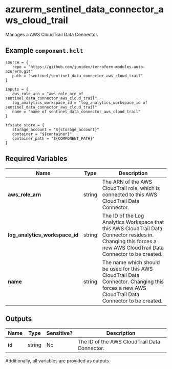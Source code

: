 # azurerm_sentinel_data_connector_aws_cloud_trail

Manages a AWS CloudTrail Data Connector.

## Example `component.hclt`

```hcl
source = {
   repo = "https://github.com/jumidev/terraform-modules-auto-azurerm.git" 
   path = "sentinel/sentinel_data_connector_aws_cloud_trail" 
}

inputs = {
   aws_role_arn = "aws_role_arn of sentinel_data_connector_aws_cloud_trail" 
   log_analytics_workspace_id = "log_analytics_workspace_id of sentinel_data_connector_aws_cloud_trail" 
   name = "name of sentinel_data_connector_aws_cloud_trail" 
}

tfstate_store = {
   storage_account = "${storage_account}" 
   container = "${container}" 
   container_path = "${COMPONENT_PATH}" 
}

```

## Required Variables

| Name | Type |  Description |
| ---- | --------- |  ----------- |
| **aws_role_arn** | string |  The ARN of the AWS CloudTrail role, which is connected to this AWS CloudTrail Data Connector. | 
| **log_analytics_workspace_id** | string |  The ID of the Log Analytics Workspace that this AWS CloudTrail Data Connector resides in. Changing this forces a new AWS CloudTrail Data Connector to be created. | 
| **name** | string |  The name which should be used for this AWS CloudTrail Data Connector. Changing this forces a new AWS CloudTrail Data Connector to be created. | 



## Outputs

| Name | Type | Sensitive? | Description |
| ---- | ---- | --------- | --------- |
| **id** | string | No  | The ID of the AWS CloudTrail Data Connector. | 

Additionally, all variables are provided as outputs.
